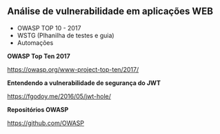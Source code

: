 ## Análise de vulnerabilidade em aplicações WEB

- OWASP TOP 10 - 2017
- WSTG (Plhanilha de testes e guia)
- Automações

**OWASP Top Ten 2017**

https://owasp.org/www-project-top-ten/2017/

**Entendendo a vulnerabilidade de segurança do JWT**

https://fgodoy.me/2016/05/jwt-hole/

**Repositórios OWASP**

https://github.com/OWASP

